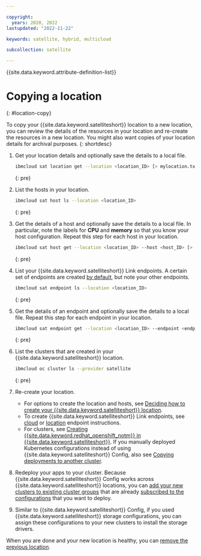 ```yaml
---

copyright:
  years: 2020, 2022
lastupdated: "2022-11-22"

keywords: satellite, hybrid, multicloud

subcollection: satellite

---
```


{{site.data.keyword.attribute-definition-list}}

# Copying a location
{: #location-copy}

To copy your {{site.data.keyword.satelliteshort}} location to a new location, you can review the details of the resources in your location and re-create the resources in a new location. You might also want copies of your location details for archival purposes.
{: shortdesc}

1. Get your location details and optionally save the details to a local file.

    ```sh
    ibmcloud sat location get --location <location_ID> [> mylocation.txt]
    ```
    {: pre}

2. List the hosts in your location.

    ```sh
    ibmcloud sat host ls --location <location_ID>
    ```
    {: pre}

3. Get the details of a host and optionally save the details to a local file. In particular, note the labels for **CPU** and **memory** so that you know your host configuration. Repeat this step for each host in your location.

    ```sh
    ibmcloud sat host get --location <location_ID> --host <host_ID> [> host1.txt]
    ```
    {: pre}

4. List your {{site.data.keyword.satelliteshort}} Link endpoints. A certain set of endpoints are created [by default](/docs/satellite?topic=satellite-default-link-endpoints), but note your other endpoints.

    ```sh
    ibmcloud sat endpoint ls --location <location_ID>
    ```
    {: pre}

5. Get the details of an endpoint and optionally save the details to a local file. Repeat this step for each endpoint in your location.

    ```sh
    ibmcloud sat endpoint get --location <location_ID> --endpoint <endpoint_ID> [> endpoint1.txt]
    ```
    {: pre}

6. List the clusters that are created in your {{site.data.keyword.satelliteshort}} location.

    ```sh
    ibmcloud oc cluster ls --provider satellite
    ```
    {: pre}

7. Re-create your location.
    - For options to create the location and hosts, see [Deciding how to create your {{site.data.keyword.satelliteshort}} location](/docs/satellite?topic=satellite-locations).
    - To create {{site.data.keyword.satelliteshort}} Link endpoints, see [cloud](/docs/satellite?topic=satellite-link-cloud-create#link-cloud) or [location](/docs/satellite?topic=satellite-link-cloud-create#link-location) endpoint instructions.
    - For clusters, see [Creating {{site.data.keyword.redhat_openshift_notm}} in {{site.data.keyword.satelliteshort}}](/docs/openshift?topic=openshift-satellite-clusters). If you manually deployed Kubernetes configurations instead of using {{site.data.keyword.satelliteshort}} Config, also see [Copying deployments to another cluster](/docs/openshift?topic=openshift-update_app#copy_apps_cluster).

8. Redeploy your apps to your cluster. Because {{site.data.keyword.satelliteshort}} Config works across {{site.data.keyword.satelliteshort}} locations, you can [add your new clusters to existing cluster groups](/docs/satellite?topic=satellite-setup-clusters-satconfig#setup-clusters-satconfig-groups) that are already [subscribed to the configurations](/docs/satellite?topic=satellite-satcon-manage) that you want to deploy.
9. Similar to {{site.data.keyword.satelliteshort}} Config, if you used {{site.data.keyword.satelliteshort}} storage configurations, you can assign these configurations to your new clusters to install the storage drivers.

When you are done and your new location is healthy, you can [remove the previous location](/docs/satellite?topic=satellite-host-remove#location-remove-console).
